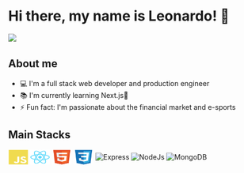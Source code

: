 # Hi there, my name is Leonardo! 👋

<div>
 <a href="https://www.linkedin.com/in/leo-santini/" target="_blank"><img src="https://img.shields.io/badge/-LinkedIn-%230077B5?style=for-the-badge&logo=linkedin&logoColor=white" target="_blank"></a>
</div>

## About me

- 💻 I'm a full stack web developer and production engineer
- 📚 I'm currently learning Next.js🚀
- ⚡ Fun fact: I'm passionate about the financial market and e-sports

## Main Stacks

<div style="display: inline_block">
  <img align="center" alt="JavaScript" height="30" width="40" src="https://raw.githubusercontent.com/devicons/devicon/master/icons/javascript/javascript-plain.svg"/>
  <img align="center" alt="React" height="30" width="40" src="https://raw.githubusercontent.com/devicons/devicon/master/icons/react/react-original.svg"/>
  <img align="center" alt="HTML" height="30" width="40" src="https://raw.githubusercontent.com/devicons/devicon/master/icons/html5/html5-original.svg"/>
  <img align="center" alt="CSS" height="30" width="40" src="https://raw.githubusercontent.com/devicons/devicon/master/icons/css3/css3-original.svg"/>
  <img align="center" alt="Express" height="40" width="50"
src="https://cdn.jsdelivr.net/gh/devicons/devicon/icons/express/express-original.svg" />
  <img align="center" alt="NodeJs" height="30" width="40"
src="https://cdn.jsdelivr.net/gh/devicons/devicon/icons/nodejs/nodejs-original.svg" />
  <img align="center" alt="MongoDB" height="40" width="50" 
src="https://cdn.jsdelivr.net/gh/devicons/devicon/icons/mongodb/mongodb-plain-wordmark.svg" />
</div>

<!--
**LeoSantini/LeoSantini** is a ✨ _special_ ✨ repository because its `README.md` (this file) appears on your GitHub profile.

Here are some ideas to get you started:

- 🔭 I’m currently working on ...
- 🌱 I’m currently learning ...
- 👯 I’m looking to collaborate on ...
- 🤔 I’m looking for help with ...
- 💬 Ask me about ...
- 📫 How to reach me: ...
- 😄 Pronouns: ...
- ⚡ Fun fact: ...
-->
